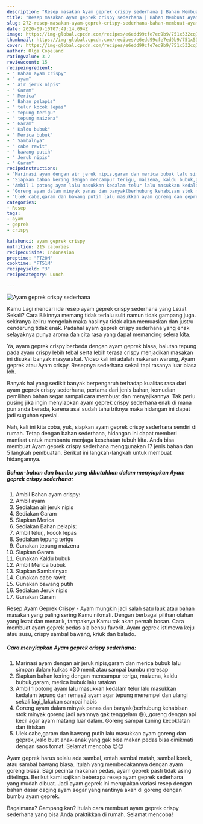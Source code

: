 ```yaml
---
description: "Resep masakan Ayam geprek crispy sederhana | Bahan Membuat Ayam geprek crispy sederhana Yang Bisa Manjain Lidah"
title: "Resep masakan Ayam geprek crispy sederhana | Bahan Membuat Ayam geprek crispy sederhana Yang Bisa Manjain Lidah"
slug: 272-resep-masakan-ayam-geprek-crispy-sederhana-bahan-membuat-ayam-geprek-crispy-sederhana-yang-bisa-manjain-lidah
date: 2020-09-10T07:49:14.094Z
image: https://img-global.cpcdn.com/recipes/e6edd99cfe7ed9b9/751x532cq70/ayam-geprek-crispy-sederhana-foto-resep-utama.jpg
thumbnail: https://img-global.cpcdn.com/recipes/e6edd99cfe7ed9b9/751x532cq70/ayam-geprek-crispy-sederhana-foto-resep-utama.jpg
cover: https://img-global.cpcdn.com/recipes/e6edd99cfe7ed9b9/751x532cq70/ayam-geprek-crispy-sederhana-foto-resep-utama.jpg
author: Olga Copeland
ratingvalue: 3.2
reviewcount: 15
recipeingredient:
- " Bahan ayam crispy"
- " ayam"
- " air jeruk nipis"
- " Garam"
- " Merica"
- " Bahan pelapis"
- " telur kocok lepas"
- " tepung terigu"
- " tepung maizena"
- " Garam"
- " Kaldu bubuk"
- " Merica bubuk"
- " Sambalnya"
- " cabe rawit"
- " bawang putih"
- " Jeruk nipis"
- " Garam"
recipeinstructions:
- "Marinasi ayam dengan air jeruk nipis,garam dan merica bubuk lalu simpan dalam kulkas ±30 menit atau sampai bumbu meresap"
- "Siapkan bahan kering dengan mencampur terigu, maizena, kaldu bubuk,garam, merica bubuk lalu ratakan"
- "Ambil 1 potong ayam lalu masukkan kedalam telur lalu masukkan kedalam tepung dan remas2 ayam agar tepung menempel dan ulangi sekali lagi,,lakukan sampai habis"
- "Goreng ayam dalam minyak panas dan banyak(berhubung kehabisan stok minyak goreng jadi ayamnya gak tenggelam 😅),,goreng dengan api kecil agar ayam matang luar dalam. Goreng sampai kuning kecoklatan dan tiriskan"
- "Ulek cabe,garam dan bawang putih lalu masukkan ayam goreng dan geprek,,kalo buat anak-anak yang gak bisa makan pedas bisa dinikmati dengan saos tomat. Selamat mencoba 😊😊"
categories:
- Resep
tags:
- ayam
- geprek
- crispy

katakunci: ayam geprek crispy 
nutrition: 215 calories
recipecuisine: Indonesian
preptime: "PT20M"
cooktime: "PT51M"
recipeyield: "3"
recipecategory: Lunch

---
```



![Ayam geprek crispy sederhana](https://img-global.cpcdn.com/recipes/e6edd99cfe7ed9b9/751x532cq70/ayam-geprek-crispy-sederhana-foto-resep-utama.jpg)

Kamu Lagi mencari ide resep ayam geprek crispy sederhana yang Lezat Sekali? Cara Bikinnya memang tidak terlalu sulit namun tidak gampang juga. sekiranya keliru mengolah maka hasilnya tidak akan memuaskan dan justru cenderung tidak enak. Padahal ayam geprek crispy sederhana yang enak selayaknya punya aroma dan cita rasa yang dapat memancing selera kita.

Ya, ayam geprek crispy berbeda dengan ayam geprek biasa, balutan tepung pada ayam crispy lebih tebal serta lebih terasa crispy menjadikan masakan ini disukai banyak masyarakat. Video kali ini adalah makanan warung, Ayam geprek atau Ayam crispy. Resepnya sederhana sekali tapi rasanya luar biasa loh.

Banyak hal yang sedikit banyak berpengaruh terhadap kualitas rasa dari ayam geprek crispy sederhana, pertama dari jenis bahan, kemudian pemilihan bahan segar sampai cara membuat dan menyajikannya. Tak perlu pusing jika ingin menyiapkan ayam geprek crispy sederhana enak di mana pun anda berada, karena asal sudah tahu triknya maka hidangan ini dapat jadi suguhan spesial.


Nah, kali ini kita coba, yuk, siapkan ayam geprek crispy sederhana sendiri di rumah. Tetap dengan bahan sederhana, hidangan ini dapat memberi manfaat untuk membantu menjaga kesehatan tubuh kita. Anda bisa membuat Ayam geprek crispy sederhana menggunakan 17 jenis bahan dan 5 langkah pembuatan. Berikut ini langkah-langkah untuk membuat hidangannya.

<!--inarticleads1-->

##### Bahan-bahan dan bumbu yang dibutuhkan dalam menyiapkan Ayam geprek crispy sederhana:

1. Ambil  Bahan ayam crispy:
1. Ambil  ayam
1. Sediakan  air jeruk nipis
1. Sediakan  Garam
1. Siapkan  Merica
1. Sediakan  Bahan pelapis:
1. Ambil  telur,, kocok lepas
1. Sediakan  tepung terigu
1. Gunakan  tepung maizena
1. Siapkan  Garam
1. Gunakan  Kaldu bubuk
1. Ambil  Merica bubuk
1. Siapkan  Sambalnya::
1. Gunakan  cabe rawit
1. Gunakan  bawang putih
1. Sediakan  Jeruk nipis
1. Gunakan  Garam


Resep Ayam Geprek Crispy - Ayam mungkin jadi salah satu lauk atau bahan masakan yang paling sering Kamu nikmati. Dengan berbagai pilihan olahan yang lezat dan menarik, tampaknya Kamu tak akan pernah bosan. Cara membuat ayam geprek pedas ala bensu favorit. Ayam geprek istimewa keju atau susu, crispy sambal bawang, kriuk dan balado. 

<!--inarticleads2-->

##### Cara menyiapkan Ayam geprek crispy sederhana:

1. Marinasi ayam dengan air jeruk nipis,garam dan merica bubuk lalu simpan dalam kulkas ±30 menit atau sampai bumbu meresap
1. Siapkan bahan kering dengan mencampur terigu, maizena, kaldu bubuk,garam, merica bubuk lalu ratakan
1. Ambil 1 potong ayam lalu masukkan kedalam telur lalu masukkan kedalam tepung dan remas2 ayam agar tepung menempel dan ulangi sekali lagi,,lakukan sampai habis
1. Goreng ayam dalam minyak panas dan banyak(berhubung kehabisan stok minyak goreng jadi ayamnya gak tenggelam 😅),,goreng dengan api kecil agar ayam matang luar dalam. Goreng sampai kuning kecoklatan dan tiriskan
1. Ulek cabe,garam dan bawang putih lalu masukkan ayam goreng dan geprek,,kalo buat anak-anak yang gak bisa makan pedas bisa dinikmati dengan saos tomat. Selamat mencoba 😊😊


Ayam geprek harus selalu ada sambal, entah sambal matah, sambal korek, atau sambal bawang biasa. Itulah yang membedakannya dengan ayam goreng biasa. Bagi pecinta makanan pedas, ayam geprek pasti tidak asing ditelinga. Berikut kami sajikan beberapa resep ayam geprek sederhana yang mudah dibuat. Jadi ayam geprek ini merupakan variasi resep dengan bahan dasar daging ayam segar yang nantinya akan di goreng dengan bumbu ayam geprek. 

Bagaimana? Gampang kan? Itulah cara membuat ayam geprek crispy sederhana yang bisa Anda praktikkan di rumah. Selamat mencoba!
